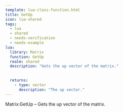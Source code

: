 ```yaml
---
template: lua-class-function.html
title: GetUp
icon: lua-shared
tags:
  - lua
  - shared
  - needs-verification
  - needs-example
lua:
  library: Matrix
  function: GetUp
  realm: shared
  description: "Gets the up vector of the matrix."
  
  
  returns:
    - type: vector
      description: "The up vector."
---
```


<div class="lua__search__keywords">
Matrix:GetUp &#x2013; Gets the up vector of the matrix.
</div>
